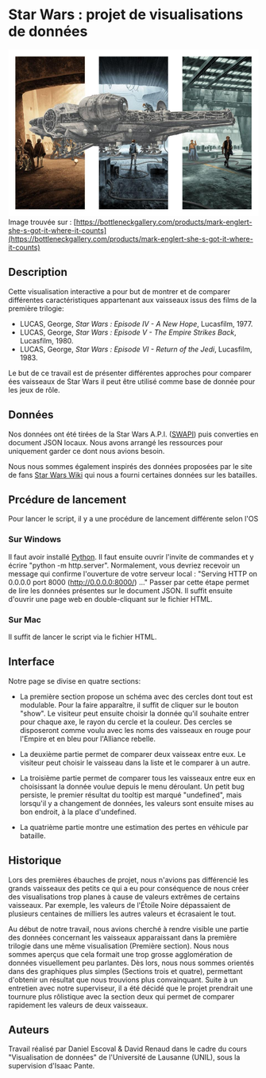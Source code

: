 # Star Wars : projet de visualisations de données

![alt text](https://github.com/OddOneOut1337/Data-Visualization-D3-Master-Project/blob/master/solo-tryptich-Final-reg.jpg)
Image trouvée sur : [https://bottleneckgallery.com/products/mark-englert-she-s-got-it-where-it-counts](https://bottleneckgallery.com/products/mark-englert-she-s-got-it-where-it-counts)

## Description
Cette visualisation interactive a pour but de montrer et de comparer différentes caractéristiques appartenant aux vaisseaux issus des films de la première trilogie:
- LUCAS, George, *Star Wars : Episode IV - A New Hope*, Lucasfilm, 1977.
- LUCAS, George, *Star Wars : Episode V - The Empire Strikes Back*, Lucasfilm, 1980.
- LUCAS, George, *Star Wars : Episode VI - Return of the Jedi*, Lucasfilm, 1983.

Le but de ce travail est de présenter différentes approches pour comparer ées vaisseaux de Star Wars il peut être utilisé comme base de donnée pour les jeux de rôle.

## Données
Nos données ont été tirées de la Star Wars A.P.I. ([SWAPI](https://swapi.co/)) puis converties en document JSON locaux. Nous avons arrangé les ressources pour uniquement garder ce dont nous avions besoin.

Nous nous sommes également inspirés des données proposées par le site de fans [Star Wars Wiki](http://starwars.wikia.com/wiki/Main_Page) qui nous a fourni certaines données sur les batailles.

## Prcédure de lancement
Pour lancer le script, il y a une procédure de lancement différente selon l'OS

### Sur Windows
Il faut avoir installé [Python](https://www.python.org/). 
Il faut ensuite ouvrir l'invite de commandes et y écrire "python -m http.server".
Normalement, vous devriez recevoir un message qui confirme l'ouverture de votre serveur local : "Serving HTTP on 0.0.0.0 port 8000 (http://0.0.0.0:8000/) ..."
Passer par cette étape permet de lire les données présentes sur le document JSON.
Il suffit ensuite d'ouvrir une page web en double-cliquant sur le fichier HTML.

### Sur Mac
Il suffit de lancer le script via le fichier HTML.

## Interface
Notre page se divise en quatre sections:
- La première section propose un schéma avec des cercles dont tout est modulable. Pour la faire apparaître, il suffit de cliquer sur le bouton "show". 
Le visiteur peut ensuite choisir la donnée qu'il souhaite entrer pour chaque axe, le rayon du cercle et la couleur. 
Des cercles se disposeront comme voulu avec les noms des vaisseaux en rouge pour l'Empire et en bleu pour l'Alliance rebelle.

- La deuxième partie permet de comparer deux vaisseax entre eux. Le visiteur peut choisir le vaisseau dans la liste et le comparer à un autre.

- La troisième partie permet de comparer tous les vaisseaux entre eux en choisissant la donnée voulue depuis le menu déroulant. Un petit bug persiste, le premier résultat du tooltip est marqué "undefined", mais lorsqu'il y a changement de données, les valeurs sont ensuite mises au bon endroit, à la place d'undefined.

- La quatrième partie montre une estimation des pertes en véhicule par bataille.

## Historique
Lors des premières ébauches de projet, nous n'avions pas différencié les grands vaisseaux des petits ce qui a eu pour conséquence de nous créer des visualisations trop planes à cause de valeurs extrêmes de certains vaisseaux.
Par exemple, les valeurs de l'Étoile Noire dépassaient de plusieurs centaines de milliers les autres valeurs et écrasaient le tout.

Au début de notre travail, nous avions cherché à rendre visible une partie des données concernant les vaisseaux apparaissant dans la première trilogie dans une même visualisation (Première section). 
Nous nous sommes aperçus que cela formait une trop grosse agglomération de données visuellement peu parlantes. Dès lors, nous nous sommes orientés dans des graphiques plus simples (Sections trois et quatre), permettant d'obtenir un résultat que nous trouvions plus convainquant.
Suite à un entretien avec notre superviseur, il a été décidé que le projet prendrait une tournure plus rôlistique avec la section deux qui permet de comparer rapidement les valeurs de deux vaisseaux.

## Auteurs
Travail réalisé par Daniel Escoval & David Renaud dans le cadre du cours "Visualisation de données" de l'Université de Lausanne (UNIL), sous la supervision d'Isaac Pante.
